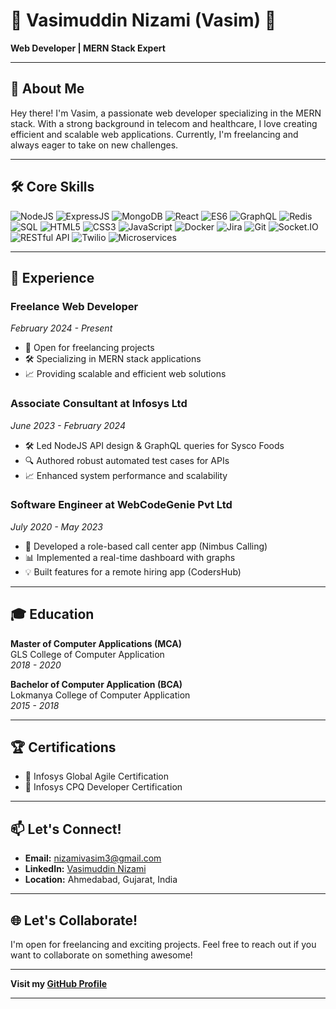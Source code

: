 # 🌟 Vasimuddin Nizami (Vasim) 🌟

**Web Developer | MERN Stack Expert**  

---

## 👋 About Me

Hey there! I'm Vasim, a passionate web developer specializing in the MERN stack. With a strong background in telecom and healthcare, I love creating efficient and scalable web applications. Currently, I'm freelancing and always eager to take on new challenges.

---

## 🛠️ Core Skills

![NodeJS](https://img.shields.io/badge/NodeJS-339933?style=for-the-badge&logo=nodedotjs&logoColor=white)
![ExpressJS](https://img.shields.io/badge/ExpressJS-000000?style=for-the-badge&logo=express&logoColor=white)
![MongoDB](https://img.shields.io/badge/MongoDB-47A248?style=for-the-badge&logo=mongodb&logoColor=white)
![React](https://img.shields.io/badge/React-61DAFB?style=for-the-badge&logo=react&logoColor=black)
![ES6](https://img.shields.io/badge/ES6-F7DF1E?style=for-the-badge&logo=javascript&logoColor=black)
![GraphQL](https://img.shields.io/badge/GraphQL-E10098?style=for-the-badge&logo=graphql&logoColor=white)
![Redis](https://img.shields.io/badge/Redis-DC382D?style=for-the-badge&logo=redis&logoColor=white)
![SQL](https://img.shields.io/badge/SQL-4479A1?style=for-the-badge&logo=postgresql&logoColor=white)
![HTML5](https://img.shields.io/badge/HTML5-E34F26?style=for-the-badge&logo=html5&logoColor=white)
![CSS3](https://img.shields.io/badge/CSS3-1572B6?style=for-the-badge&logo=css3&logoColor=white)
![JavaScript](https://img.shields.io/badge/JavaScript-F7DF1E?style=for-the-badge&logo=javascript&logoColor=black)
![Docker](https://img.shields.io/badge/Docker-2496ED?style=for-the-badge&logo=docker&logoColor=white)
![Jira](https://img.shields.io/badge/Jira-0052CC?style=for-the-badge&logo=jira&logoColor=white)
![Git](https://img.shields.io/badge/Git-F05032?style=for-the-badge&logo=git&logoColor=white)
![Socket.IO](https://img.shields.io/badge/Socket.IO-010101?style=for-the-badge&logo=socketdotio&logoColor=white)
![RESTful API](https://img.shields.io/badge/RESTful_API-4A90E2?style=for-the-badge&logo=api&logoColor=white)
![Twilio](https://img.shields.io/badge/Twilio-F22F46?style=for-the-badge&logo=twilio&logoColor=white)
![Microservices](https://img.shields.io/badge/Microservices-FF6F00?style=for-the-badge&logo=microservices&logoColor=white)

---

## 🚀 Experience

### Freelance Web Developer
*February 2024 - Present*  
- 💼 Open for freelancing projects
- 🛠️ Specializing in MERN stack applications
- 📈 Providing scalable and efficient web solutions

### Associate Consultant at Infosys Ltd
*June 2023 - February 2024*  
- 🛠️ Led NodeJS API design & GraphQL queries for Sysco Foods
- 🔍 Authored robust automated test cases for APIs
- 📈 Enhanced system performance and scalability

### Software Engineer at WebCodeGenie Pvt Ltd
*July 2020 - May 2023*  
- 🎯 Developed a role-based call center app (Nimbus Calling)
- 📊 Implemented a real-time dashboard with graphs
- 💡 Built features for a remote hiring app (CodersHub)

---

## 🎓 Education

**Master of Computer Applications (MCA)**  
GLS College of Computer Application  
*2018 - 2020*

**Bachelor of Computer Application (BCA)**  
Lokmanya College of Computer Application  
*2015 - 2018*

---

## 🏆 Certifications

- 📜 Infosys Global Agile Certification
- 📜 Infosys CPQ Developer Certification

---

## 📫 Let's Connect!

- **Email:** [nizamivasim3@gmail.com](mailto:nizamivasim3@gmail.com)
- **LinkedIn:** [Vasimuddin Nizami](https://www.linkedin.com/in/vasimuddin-nizami-863915161)
- **Location:** Ahmedabad, Gujarat, India

---

## 🌐 Let's Collaborate!

I'm open for freelancing and exciting projects. Feel free to reach out if you want to collaborate on something awesome!

---

**Visit my [GitHub Profile](https://github.com/VasimNizami)**

---

